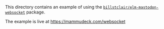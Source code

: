 This directory contains an example of using the [`billstclair/elm-mastodon-websocket`](http://package.elm-lang.org/packages/billstclair/elm-mastodon-websocket/latest) package.

The example is live at https://mammudeck.com/websocket
